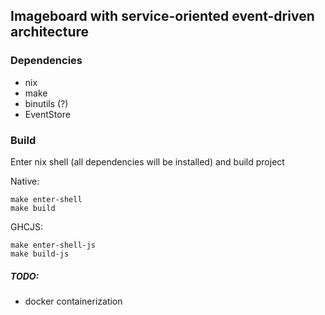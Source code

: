 ## Imageboard with service-oriented event-driven architecture

### Dependencies

- nix
- make
- binutils (?)
- EventStore

### Build
Enter nix shell (all dependencies will be installed) and build project

Native:
```shell
make enter-shell
make build
```
GHCJS:
```shell
make enter-shell-js
make build-js
```

##### TODO:
- docker containerization
